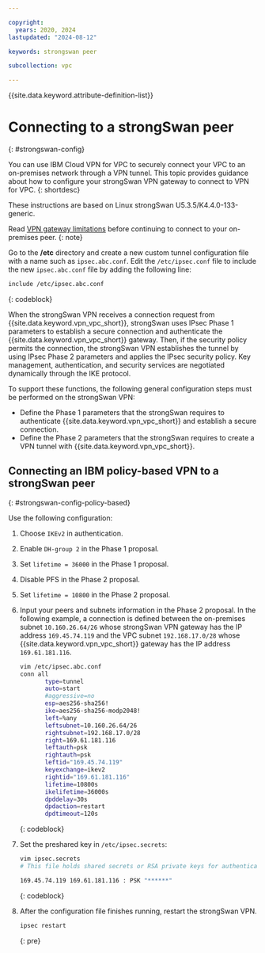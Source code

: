 ```yaml
---

copyright:
  years: 2020, 2024
lastupdated: "2024-08-12"

keywords: strongswan peer

subcollection: vpc

---
```


{{site.data.keyword.attribute-definition-list}}

# Connecting to a strongSwan peer
{: #strongswan-config}

You can use IBM Cloud VPN for VPC to securely connect your VPC to an on-premises network through a VPN tunnel. This topic provides guidance about how to configure your strongSwan VPN gateway to connect to VPN for VPC.
{: shortdesc}

These instructions are based on Linux strongSwan U5.3.5/K4.4.0-133-generic.

Read [VPN gateway limitations](/docs/vpc?topic=vpc-vpn-limitations) before continuing to connect to your on-premises peer.
{: note}

Go to the **/etc** directory and create a new custom tunnel configuration file with a name such as `ipsec.abc.conf`. Edit the `/etc/ipsec.conf` file to include the new `ipsec.abc.conf` file by adding the following line:

```sh
include /etc/ipsec.abc.conf
```
{: codeblock}

When the strongSwan VPN receives a connection request from {{site.data.keyword.vpn_vpc_short}}, strongSwan uses IPsec Phase 1 parameters to establish a secure connection and authenticate the {{site.data.keyword.vpn_vpc_short}} gateway. Then, if the security policy permits the connection, the strongSwan VPN establishes the tunnel by using IPsec Phase 2 parameters and applies the IPsec security policy. Key management, authentication, and security services are negotiated dynamically through the IKE protocol.

To support these functions, the following general configuration steps must be performed on the strongSwan VPN:

* Define the Phase 1 parameters that the strongSwan requires to authenticate {{site.data.keyword.vpn_vpc_short}} and establish a secure connection.
* Define the Phase 2 parameters that the strongSwan requires to create a VPN tunnel with {{site.data.keyword.vpn_vpc_short}}.

## Connecting an IBM policy-based VPN to a strongSwan peer
{: #strongswan-config-policy-based}

Use the following configuration:

1. Choose `IKEv2` in authentication.
1. Enable `DH-group 2` in the Phase 1 proposal.
1. Set `lifetime = 36000` in the Phase 1 proposal.
1. Disable PFS in the Phase 2 proposal.
1. Set `lifetime = 10800` in the Phase 2 proposal.
1. Input your peers and subnets information in the Phase 2 proposal. In the following example, a connection is defined between the on-premises subnet `10.160.26.64/26` whose strongSwan VPN gateway has the IP address `169.45.74.119` and the VPC subnet `192.168.17.0/28` whose {{site.data.keyword.vpn_vpc_short}} gateway has the IP address `169.61.181.116`.

    ```sh
    vim /etc/ipsec.abc.conf
    conn all
           type=tunnel
           auto=start
           #aggressive=no
           esp=aes256-sha256!
           ike=aes256-sha256-modp2048!
           left=%any
           leftsubnet=10.160.26.64/26
           rightsubnet=192.168.17.0/28
           right=169.61.181.116
           leftauth=psk
           rightauth=psk
           leftid="169.45.74.119"
           keyexchange=ikev2
           rightid="169.61.181.116"
           lifetime=10800s
           ikelifetime=36000s
           dpddelay=30s
           dpdaction=restart
           dpdtimeout=120s
    ```
    {: codeblock}

1. Set the preshared key in `/etc/ipsec.secrets`:

   ```sh
   vim ipsec.secrets
   # This file holds shared secrets or RSA private keys for authentication.

   169.45.74.119 169.61.181.116 : PSK "******"

   ```
   {: codeblock}

1. After the configuration file finishes running, restart the strongSwan VPN.

   ```sh
   ipsec restart

   ```
   {: pre}

